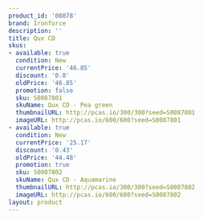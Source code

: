 ```yaml
---
product_id: '00878'
brand: Ironforce
description: ''
title: Qux CD
skus:
- available: true
  condition: New
  currentPrice: '46.85'
  discount: '0.0'
  oldPrice: '46.85'
  promotion: false
  sku: S0087801
  skuName: Qux CD - Pea green
  thumbnailURL: http://pcas.io/300/300?seed=S0087801
  imageURL: http://pcas.io/600/600?seed=S0087801
- available: true
  condition: New
  currentPrice: '25.17'
  discount: '0.43'
  oldPrice: '44.48'
  promotion: true
  sku: S0087802
  skuName: Qux CD - Aquamarine
  thumbnailURL: http://pcas.io/300/300?seed=S0087802
  imageURL: http://pcas.io/600/600?seed=S0087802
layout: product
---
```

